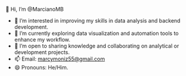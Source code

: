 👋 Hi, I’m @MarcianoMB  
- 👀 I’m interested in improving my skills in data analysis and backend development.  
- 🌱 I’m currently exploring data visualization and automation tools to enhance my workflow.  
- 💞️ I’m open to sharing knowledge and collaborating on analytical or development projects.  
- 📫 Email: marcymoniz55@gmail.com 
- 😄 Pronouns: He/Him.
<!---
MarcianoMB/MarcianoMB is a ✨ special ✨ repository because its `README.md` (this file) appears on your GitHub profile.
You can click the Preview link to take a look at your changes.
--->
